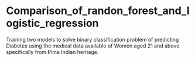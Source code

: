 # Comparison_of_randon_forest_and_logistic_regression
Training two models to solve binary classification problem of predicting Diabetes using the medical data available of Women aged 21 and above specifically from Pima Indian heritage. 

